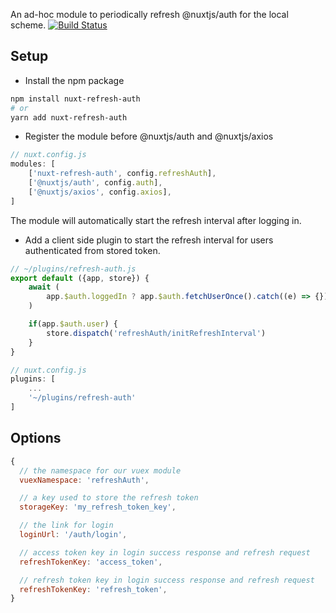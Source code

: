 An ad-hoc module to periodically refresh @nuxtjs/auth for the local scheme.
[![Build Status](https://travis-ci.com/haosx86/nuxt-auth-refresh.svg?branch=master)](https://travis-ci.com/haosx86/nuxt-auth-refresh)

## Setup
- Install the npm package
```bash
npm install nuxt-refresh-auth
# or 
yarn add nuxt-refresh-auth
```
- Register the module before @nuxtjs/auth and @nuxtjs/axios
```js
// nuxt.config.js
modules: [
    ['nuxt-refresh-auth', config.refreshAuth],
    ['@nuxtjs/auth', config.auth],
    ['@nuxtjs/axios', config.axios],
]
```
The module will automatically start the refresh interval after logging in.

- Add a client side plugin to start the refresh interval for users authenticated from stored token.
```js
// ~/plugins/refresh-auth.js
export default ({app, store}) {
    await (
        app.$auth.loggedIn ? app.$auth.fetchUserOnce().catch((e) => {}) : null
    )

    if(app.$auth.user) {
        store.dispatch('refreshAuth/initRefreshInterval')
    }
}

// nuxt.config.js
plugins: [
    ...
    '~/plugins/refresh-auth'
]
```
## Options

```js
{
  // the namespace for our vuex module
  vuexNamespace: 'refreshAuth',

  // a key used to store the refresh token
  storageKey: 'my_refresh_token_key',

  // the link for login
  loginUrl: '/auth/login',

  // access token key in login success response and refresh request
  refreshTokenKey: 'access_token',

  // refresh token key in login success response and refresh request
  refreshTokenKey: 'refresh_token',
}
```

